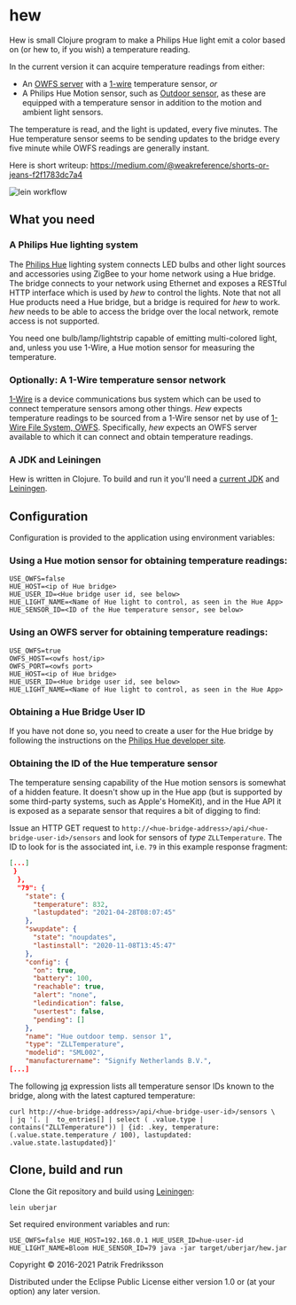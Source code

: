 # hew

Hew is small Clojure program to make a Philips Hue light emit a color based on (or hew to, if you wish) a temperature reading.

In the current version it can acquire temperature readings from either:
* An [OWFS server](https://owfs.org/) with a [1-wire](https://en.wikipedia.org/wiki/1-Wire) temperature sensor, *or*
* A Philips Hue Motion sensor, such as [Outdoor sensor](https://www.philips-hue.com/en-us/p/hue-outdoor-sensor/046677541736), as these are equipped with a temperature sensor in addition to the motion and ambient light sensors.

The temperature is read, and the light is updated, every five minutes. The Hue temperature sensor seems to be sending updates to the bridge every five minute while OWFS readings are generally instant.

Here is short writeup: https://medium.com/@weakreference/shorts-or-jeans-f2f1783dc7a4

![lein workflow](https://github.com/patrikfr/hew/actions/workflows/lein.yml/badge.svg)
 
## What you need

### A Philips Hue lighting system
The [Philips Hue](https://www.philips-hue.com/) lighting system connects LED bulbs and other light sources and accessories using ZigBee to your home network using a Hue bridge. The bridge connects to your network using Ethernet and exposes a RESTful HTTP interface which is used by _hew_ to control the lights. Note that not all Hue products need a Hue bridge, but a bridge is required for _hew_ to work. _hew_ needs to be able to access the bridge over the local network, remote access is not supported.

You need one bulb/lamp/lightstrip capable of emitting multi-colored light, and, unless you use 1-Wire, a Hue motion sensor for measuring the temperature.
 
### Optionally: A 1-Wire temperature sensor network
[1-Wire](https://en.wikipedia.org/wiki/1-Wire) is a device communications bus system which can be used to connect temperature sensors among other things. _Hew_ expects temperature readings to be sourced from a 1-Wire sensor net by use of [1-Wire File System, OWFS](http://www.owfs.org). Specifically, _hew_ expects an OWFS server available to which it can connect and obtain temperature readings. 

### A JDK and Leiningen
Hew is written in Clojure. To build and run it you'll need a [current JDK](https://adoptopenjdk.net/) and [Leiningen](https://leiningen.org/).

## Configuration
Configuration is provided to the application using environment variables:

### Using a Hue motion sensor for obtaining temperature readings:
```
USE_OWFS=false 
HUE_HOST=<ip of Hue bridge> 
HUE_USER_ID=<Hue bridge user id, see below> 
HUE_LIGHT_NAME=<Name of Hue light to control, as seen in the Hue App> 
HUE_SENSOR_ID=<ID of the Hue temperature sensor, see below>
```

### Using an OWFS server for obtaining temperature readings:
```
USE_OWFS=true
OWFS_HOST=<owfs host/ip>
OWFS_PORT=<owfs port> 
HUE_HOST=<ip of Hue bridge> 
HUE_USER_ID=<Hue bridge user id, see below> 
HUE_LIGHT_NAME=<Name of Hue light to control, as seen in the Hue App> 
```

### Obtaining a Hue Bridge User ID
If you have not done so, you need to create a user for the Hue bridge by following the instructions on the [Philips Hue developer site](https://developers.meethue.com/develop/get-started-2/).

### Obtaining the ID of the Hue temperature sensor
The temperature sensing capability of the Hue motion sensors is somewhat of a hidden feature. It doesn't show up in the Hue app (but is supported by some third-party systems, such as Apple's HomeKit), and in the Hue API it is exposed as a separate sensor that requires a bit of digging to find: 

Issue an HTTP GET request to `http://<hue-bridge-address>/api/<hue-bridge-user-id>/sensors` and look for sensors of _type_ `ZLLTemperature`. The ID to look for is the associated int, i.e. `79` in this example response fragment:

```json
[...]
 }
  },
  "79": {
    "state": {
      "temperature": 832,
      "lastupdated": "2021-04-28T08:07:45"
    },
    "swupdate": {
      "state": "noupdates",
      "lastinstall": "2020-11-08T13:45:47"
    },
    "config": {
      "on": true,
      "battery": 100,
      "reachable": true,
      "alert": "none",
      "ledindication": false,
      "usertest": false,
      "pending": []
    },
    "name": "Hue outdoor temp. sensor 1",
    "type": "ZLLTemperature",
    "modelid": "SML002",
    "manufacturername": "Signify Netherlands B.V.",
[...]
```

The following [jq](https://stedolan.github.io/jq/) expression lists all temperature sensor IDs known to the bridge, along with the latest captured temperature:  
```shell
curl http://<hue-bridge-address>/api/<hue-bridge-user-id>/sensors \
| jq '[. |  to_entries[] | select ( .value.type | contains("ZLLTemperature")) | {id: .key, temperature: (.value.state.temperature / 100), lastupdated: .value.state.lastupdated}]'
```

## Clone, build and run

Clone the Git repository and build using [Leiningen](http://leiningen.org):

```shell
lein uberjar
```

    
Set required environment variables and run:
```shell
USE_OWFS=false HUE_HOST=192.168.0.1 HUE_USER_ID=hue-user-id HUE_LIGHT_NAME=Bloom HUE_SENSOR_ID=79 java -jar target/uberjar/hew.jar 
```    

Copyright © 2016-2021 Patrik Fredriksson

Distributed under the Eclipse Public License either version 1.0 or (at
your option) any later version.
